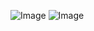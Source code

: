 
![Image](https://github.com/user-attachments/assets/0e5c872b-c4b0-4ed8-bf57-368b71d3ff54)
![Image](https://github.com/user-attachments/assets/840169c1-9c13-444f-949f-b13a0bc41ba2)
